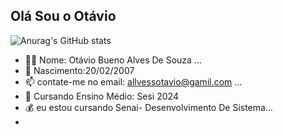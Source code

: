 ## Olá Sou o Otávio
![Anurag's GitHub stats](https://github-readme-stats.vercel.app/api?username=OtavioLoko&show_icons=true&theme=dark)
- 🙍‍♂️ Nome: Otávio Bueno Alves De Souza ...
- 🌱 Nascimento:20/02/2007
- 📫 contate-me no email: allvessotavio@gamil.com ...
- 💸 Cursando Ensino Médio: Sesi 2024
- 💰 eu estou cursando Senai- Desenvolvimento De Sistema...
-
